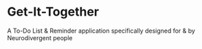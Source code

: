 # Get-It-Together
A To-Do List &amp; Reminder application specifically designed for &amp; by Neurodivergent people
